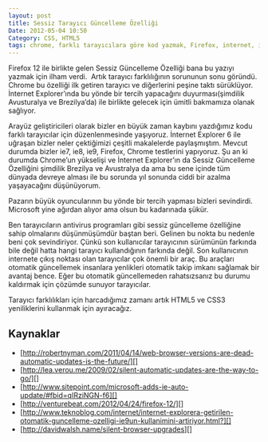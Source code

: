 ```yaml
---
layout: post
title: Sessiz Tarayıcı Güncelleme Özelliği
Date: 2012-05-04 10:50
Category: CSS, HTML5
tags: chrome, farklı tarayıcılara göre kod yazmak, Firefox, internet, internet explorer, İnternet Tarayıcısı
---
```


Firefox 12 ile birlikte gelen Sessiz Güncelleme Özelliği bana bu yazıyı
yazmak için ilham verdi.  Artık tarayıcı farklılığının sorununun sonu
göründü. Chrome bu özelliği ilk getiren tarayıcı ve diğerlerini peşine
taktı sürüklüyor. İnternet Explorer’ında bu yönde bir tercih yapacağını
duyurması(şimdilik Avusturalya ve Brezilya’da) ile birlikte gelecek için
ümitli bakmamıza olanak sağlıyor.

Arayüz geliştiricileri olarak bizler en büyük zaman kaybını yazdığımız
kodu farklı tarayıcılar için düzenlenmesinde yaşıyoruz. İnternet
Explorer 6 ile uğraşan bizler neler çektiğimizi çeşitli makalelerde
paylaşmıştım. Mevcut durumda bizler ie7, ie8, ie9, Firefox, Chrome
testlerini yapıyoruz. Şu an ki durumda Chrome’un yükselişi ve İnternet
Explorer’ın da Sessiz Güncelleme Özelliğini şimdilik Brezilya ve
Avustralya da ama bu sene içinde tüm dünyada devreye alması ile bu
sorunda yıl sonunda ciddi bir azalma yaşayacağını düşünüyorum.

Pazarın büyük oyuncularının bu yönde bir tercih yapması bizleri
sevindirdi. Microsoft yine ağırdan alıyor ama olsun bu kadarınada şükür.

Ben tarayıcıların antivirus programları gibi sessiz güncelleme
özelliğine sahip olmalarını düşünmüşümdür baştan beri. Gelinen bu nokta
bu nedenle beni çok sevindiriyor. Çünkü son kullanıcılar tarayıcının
sürümünün farkında bile değil hatta hangi tarayıcı kullandığının
farkında değil. Son kullanıcının internete çıkış noktası olan
tarayıcılar çok önemli bir araç. Bu araçları otomatik güncellemek
insanlara yenlikleri otomatik takip imkanı sağlamak bir avantaj bence.
Eğer bu otomatik güncellemeden rahatsızsanız bu durumu kaldırmak için
çözümde sunuyor tarayıcılar.

Tarayıcı farklılıkları için harcadığımız zamanı artık HTML5 ve CSS3
yeniliklerini kullanmak için ayıracağız.

## Kaynaklar

-   [http://robertnyman.com/2011/04/14/web-browser-versions-are-dead-automatic-updates-is-the-future/][]
-   [http://lea.verou.me/2009/02/silent-automatic-updates-are-the-way-to-go/][]
-   [http://www.sitepoint.com/microsoft-adds-ie-auto-update/#fbid=qIRziNGN-f6][]
-   [http://venturebeat.com/2012/04/24/firefox-12/][]
-   [http://www.teknoblog.com/internet/internet-explorera-getirilen-otomatik-guncelleme-ozelligi-ie9un-kullanimini-artiriyor.html?][]
-   [http://davidwalsh.name/silent-browser-upgrades][]


  [http://robertnyman.com/2011/04/14/web-browser-versions-are-dead-automatic-updates-is-the-future/]: http://robertnyman.com/2011/04/14/web-browser-versions-are-dead-automatic-updates-is-the-future/
  [http://lea.verou.me/2009/02/silent-automatic-updates-are-the-way-to-go/]: http://lea.verou.me/2009/02/silent-automatic-updates-are-the-way-to-go/
  [http://www.sitepoint.com/microsoft-adds-ie-auto-update/#fbid=qIRziNGN-f6]: http://www.sitepoint.com/microsoft-adds-ie-auto-update/#fbid=qIRziNGN-f6
  [http://venturebeat.com/2012/04/24/firefox-12/]: http://venturebeat.com/2012/04/24/firefox-12/
  [http://www.teknoblog.com/internet/internet-explorera-getirilen-otomatik-guncelleme-ozelligi-ie9un-kullanimini-artiriyor.html?]: http://www.teknoblog.com/internet/internet-explorera-getirilen-otomatik-guncelleme-ozelligi-ie9un-kullanimini-artiriyor.html?
  [http://davidwalsh.name/silent-browser-upgrades]: http://davidwalsh.name/silent-browser-upgrades
